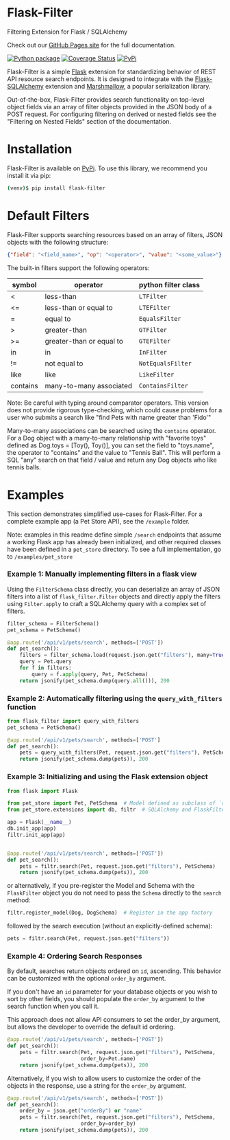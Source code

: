 # Flask-Filter
Filtering Extension for Flask / SQLAlchemy

Check out our
[GitHub Pages site](https://exleym.github.io/Flask-Filter/) for the full documentation.

[![Python package](https://github.com/exleym/Flask-Filter/actions/workflows/python-package.yml/badge.svg)](https://github.com/exleym/Flask-Filter/actions/workflows/python-package.yml)
[![Coverage Status](https://coveralls.io/repos/github/exleym/Flask-Filter/badge.svg?branch=master)](https://coveralls.io/github/exleym/Flask-Filter?branch=master)
[![PyPi][pypi-badge]][pypi]

Flask-Filter is a simple [Flask](http://flask.pocoo.org/) extension for
standardizing behavior of REST API resource search endpoints. It is
designed to integrate with the [Flask-SQLAlchemy](http://flask-sqlalchemy.pocoo.org/2.3/)
extension and [Marshmallow](https://marshmallow.readthedocs.io/en/3.0/),
a popular serialization library.

Out-of-the-box, Flask-Filter provides search functionality on top-level
object fields via an array of filter objects provided in the JSON body
of a POST request. For configuring filtering on derived or nested fields
see the "Filtering on Nested Fields" section of the documentation.

# Installation
Flask-Filter is available on [PyPi][pypi]. To use this library, we recommend you 
install it via pip:

```bash
(venv)$ pip install flask-filter
```

# Default Filters
Flask-Filter supports searching resources based on an array of filters,
JSON objects with the following structure:

```json
{"field": "<field_name>", "op": "<operator>", "value": "<some_value>"}
```

The built-in filters support the following operators:

| symbol   | operator                     | python filter class   |
|----------|------------------------------|-----------------------|
| <        | less-than                    | `LTFilter`            |
| <=       | less-than or equal to        | `LTEFilter`           |
| =        | equal to                     | `EqualsFilter`        |
| >        | greater-than                 | `GTFilter`            |
| >=       | greater-than or equal to     | `GTEFilter`           |
| in       | in                           | `InFilter`            |
| !=       | not equal to                 | `NotEqualsFilter`     |
| like     | like                         | `LikeFilter`          |
| contains | many-to-many associated      | `ContainsFilter`      |

Note: Be careful with typing around comparator operators. This version
does not provide rigorous type-checking, which could cause problems for
a user who submits a search like "find Pets with name greater than
'Fido'"

Many-to-many associations can be searched using the `contains` operator.
For a Dog object with a many-to-many relationship with "favorite toys" 
defined as Dog.toys = [Toy(), Toy()], you can set the field to "toys.name",
the operator to "contains" and the value to "Tennis Ball". This will perform 
a SQL "any" search on that field / value and return any Dog objects who like 
tennis balls.

# Examples
This section demonstrates simplified use-cases for Flask-Filter. For
a complete example app (a Pet Store API), see the `/example` folder.

Note: examples in this readme define simple `/search` endpoints that
assume a working Flask app has already been initialized, and other
required classes have been defined in a `pet_store` directory. To see
a full implementation, go to `/examples/pet_store`

### Example 1: Manually implementing filters in a flask view
Using the `FilterSchema` class directly, you can deserialize an
array of JSON filters into a list of `flask_filter.Filter` objects
and directly apply the filters using `Filter.apply` to craft a
SQLAlchemy query with a complex set of filters.

```python
filter_schema = FilterSchema()
pet_schema = PetSchema()

@app.route('/api/v1/pets/search', methods=['POST'])
def pet_search():
    filters = filter_schema.load(request.json.get("filters"), many=True)
    query = Pet.query
    for f in filters:
        query = f.apply(query, Pet, PetSchema)
    return jsonify(pet_schema.dump(query.all())), 200
```

### Example 2: Automatically filtering using the `query_with_filters` function

```python
from flask_filter import query_with_filters
pet_schema = PetSchema()

@app.route('/api/v1/pets/search', methods=['POST']
def pet_search():
    pets = query_with_filters(Pet, request.json.get("filters"), PetSchema)
    return jsonify(pet_schema.dump(pets)), 200
```


### Example 3: Initializing and using the Flask extension object

```python
from flask import Flask

from pet_store import Pet, PetSchema  # Model defined as subclass of `db.Model`
from pet_store.extensions import db, filtr  # SQLAlchemy and FlaskFilter objects

app = Flask(__name__)
db.init_app(app)
filtr.init_app(app)


@app.route('/api/v1/pets/search', methods=['POST'])
def pet_search():
    pets = filtr.search(Pet, request.json.get("filters"), PetSchema)
    return jsonify(pet_schema.dump(pets)), 200
```

or alternatively, if you pre-register the Model and Schema with the
`FlaskFilter` object you do not need to pass the `Schema` directly to
the `search` method:

```python
filtr.register_model(Dog, DogSchema)  # Register in the app factory
```

followed by the search execution (without an explicitly-defined schema):

```python
pets = filtr.search(Pet, request.json.get("filters"))
```

### Example 4: Ordering Search Responses
By default, searches return objects ordered on `id`, ascending. This behavior 
can be customized with the optional `order_by` argument.

If you don't have an `id` parameter for your database objects or you wish to 
sort by other fields, you should populate the `order_by` argument to the search 
function when you call it. 

This approach does not allow API consumers to set the order_by argument, but 
allows the developer to override the default id ordering.
```python
@app.route('/api/v1/pets/search', methods=['POST'])
def pet_search():
    pets = filtr.search(Pet, request.json.get("filters"), PetSchema,
                        order_by=Pet.name)
    return jsonify(pet_schema.dump(pets)), 200
```

Alternatively, if you wish to allow users to customize the order of the 
objects in the response, use a string for the `order_by` argument.

```python
@app.route('/api/v1/pets/search', methods=['POST'])
def pet_search():
    order_by = json.get("orderBy") or "name"
    pets = filtr.search(Pet, request.json.get("filters"), PetSchema,
                        order_by=order_by)
    return jsonify(pet_schema.dump(pets)), 200
```


[pypi-badge]: https://badge.fury.io/py/Flask-Filter.svg
[pypi]: https://pypi.org/project/Flask-Filter/